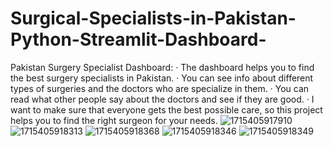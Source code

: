 # Surgical-Specialists-in-Pakistan-Python-Streamlit-Dashboard-
Pakistan Surgery Specialist Dashboard:
 · The dashboard helps you to find the best surgery specialists in Pakistan.
 · You can see info about different types of surgeries and the doctors who are specialize in them.
 · You can read what other people say about the doctors and see if they are good.
 · I want to make sure that everyone gets the best possible care, so this project helps you to find the right surgeon for your needs.
 ![1715405917910](https://github.com/user-attachments/assets/cdfca948-3e2b-4133-9220-d2e010c003c7)
![1715405918313](https://github.com/user-attachments/assets/804fa6da-4cab-4701-bff8-b1b033418c0b)
![1715405918368](https://github.com/user-attachments/assets/4a9008a1-3d2d-4d3b-8119-af52d385265b)
![1715405918346](https://github.com/user-attachments/assets/8c48afc6-ab0a-4494-8372-3f6dae69a5cd)
![1715405918349](https://github.com/user-attachments/assets/f42f2910-40ed-4a02-884f-fb4470b1df2f)
